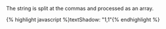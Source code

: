 <p class="b30" markdown="1">
The string is split at the commas and processed as an array.
</p>
{% highlight javascript %}textShadow: "1,1"{% endhighlight %}